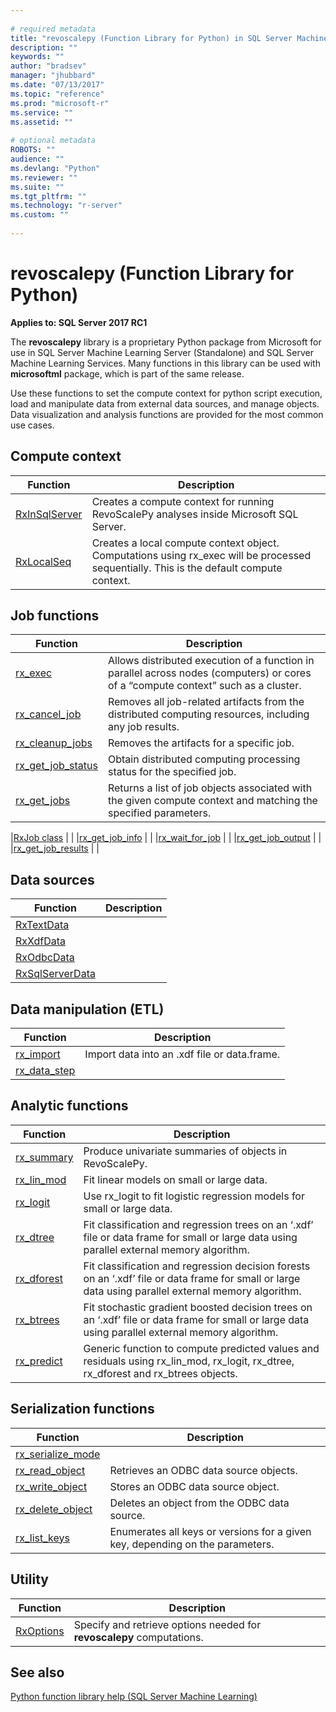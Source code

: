 ```yaml
--- 
 
# required metadata 
title: "revoscalepy (Function Library for Python) in SQL Server Machine Learning Server" 
description: "" 
keywords: "" 
author: "bradsev" 
manager: "jhubbard" 
ms.date: "07/13/2017" 
ms.topic: "reference" 
ms.prod: "microsoft-r" 
ms.service: "" 
ms.assetid: "" 
 
# optional metadata 
ROBOTS: "" 
audience: "" 
ms.devlang: "Python" 
ms.reviewer: "" 
ms.suite: "" 
ms.tgt_pltfrm: "" 
ms.technology: "r-server" 
ms.custom: "" 
 
---
```


# revoscalepy (Function Library for Python)

**Applies to: SQL Server 2017 RC1**

The **revoscalepy** library is a proprietary Python package from Microsoft for use in SQL Server Machine Learning Server (Standalone) and SQL Server Machine Learning Services. Many functions in this library can be used with **microsoftml** package, which is part of the same release.

Use these functions to set the compute context for python script execution, load and manipulate data from external data sources, and manage objects. Data visualization and analysis functions are provided for the most common use cases.


## Compute context

| Function | Description |
|----------|-------------|
|[RxInSqlServer](computecontext/RxInSqlServer.md) | Creates a compute context for running RevoScalePy analyses inside Microsoft SQL Server. |
|[RxLocalSeq](computecontext/RxLocalSeq.md) | Creates a local compute context object. Computations using rx_exec will be processed sequentially. This is the default compute context. |

## Job functions

| Function | Description |
|----------|-------------|
|[rx_exec](computecontext/RxInSqlServer-exec.md) | Allows distributed execution of a function in parallel across nodes (computers) or cores of a “compute context” such as a cluster. |
|[rx_cancel_job](computecontext/RxJob-cancel.md) | Removes all job-related artifacts from the distributed computing resources, including any job results. |
|[rx_cleanup_jobs](computecontext/RxJob-clean.md) |  Removes the artifacts for a specific job. |
|[rx_get_job_status](computecontext/RxJob-status.md) | Obtain distributed computing processing status for the specified job. |
|[rx_get_jobs](computecontext/RxJob-get.md) | Returns a list of job objects associated with the given compute context and matching the specified parameters. |

|[RxJob class](THIS_IS_MISSING) |  |
|[rx_get_job_info](THIS_IS_MISSING) |  |
|[rx_wait_for_job](THIS_IS_MISSING) |  |
|[rx_get_job_output](THIS_IS_MISSING) |  |
|[rx_get_job_results](THIS_IS_MISSING) |  |


## Data sources

| Function | Description |
|----------|-------------|
|[RxTextData](THIS_IS_MISSING) |  |
|[RxXdfData](THIS_IS_MISSING) |  |
|[RxOdbcData](THIS_IS_MISSING) |  |
|[RxSqlServerData](THIS_IS_MISSING) |  |

## Data manipulation (ETL)

| Function | Description |
|----------|-------------|
|[rx_import](etl/RxImport.md) | Import data into an .xdf file or data.frame.|
|[rx_data_step](THIS_IS_MISSING) | |

## Analytic functions

| Function | Description |
|----------|-------------|
|[rx_summary](functions/RxSummary.md)  | Produce univariate summaries of objects in RevoScalePy. |
|[rx_lin_mod](functions/RxLinMod.md)  | Fit linear models on small or large data. |
|[rx_logit](functions/RxLogit.md)  | Use rx_logit to fit logistic regression models for small or large data. |
|[rx_dtree](functions/RxDTree-rx-dtree.md)  | Fit classification and regression trees on an ‘.xdf’ file or data frame for small or large data using parallel external memory algorithm. |
|[rx_dforest](functions/RxDTree-rx-dforest.md)  | Fit classification and regression decision forests on an ‘.xdf’ file or data frame for small or large data using parallel external memory algorithm. |
|[rx_btrees](functions/RxDTree-rx-btrees.md)  | Fit stochastic gradient boosted decision trees on an ‘.xdf’ file or data frame for small or large data using parallel external memory algorithm. |
|[rx_predict](functions/RxPredict.md)  | Generic function to compute predicted values and residuals using rx_lin_mod, rx_logit, rx_dtree, rx_dforest and rx_btrees objects. |

## Serialization functions

| Function | Description |
|----------|-------------|
|[rx_serialize_mode](THIS_IS_MISSING)  |  |
|[rx_read_object](functions/RxReadObject.md) | Retrieves an ODBC data source objects. |
|[rx_write_object](functions/RxWriteObject.md)   | Stores an ODBC data source object. |
|[rx_delete_object](functions/RxDeleteObject.md)  | Deletes an object from the ODBC data source. |
|[rx_list_keys](functions/RxListKeys.md)  | Enumerates all keys or versions for a given key, depending on the parameters. |

## Utility

| Function | Description |
|----------|-------------|
|[RxOptions](utils/RxOptions.md) | Specify and retrieve options needed for **revoscalepy** computations. |

## See also

 [Python function library help (SQL Server Machine Learning)](../introducing-python-package-reference.md)   